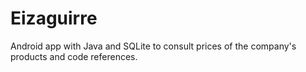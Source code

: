 # Eizaguirre
Android app with Java and SQLite to consult prices of the company's products and code references.
